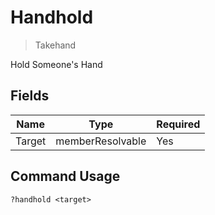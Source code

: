 # Handhold
> Takehand

Hold Someone's Hand

## Fields

| Name | Type | Required |
|------|------|----------|
| Target | memberResolvable | Yes |

## Command Usage
```
?handhold <target>
```